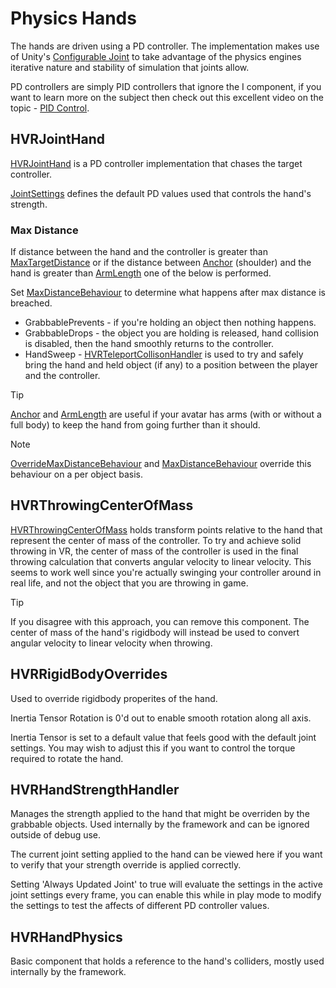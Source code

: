 # Physics Hands

The hands are driven using a PD controller. The implementation makes use of Unity's [Configurable Joint](https://docs.unity3d.com/Manual/class-ConfigurableJoint.html) to take advantage of the physics engines iterative nature and stability of simulation that joints allow. 

PD controllers are simply PID controllers that ignore the I component, if you want to learn more on the subject then check out this excellent video on the topic - [PID Control](https://www.youtube.com/watch?v=wkfEZmsQqiA).

## HVRJointHand

[HVRJointHand](xref:HurricaneVR.Framework.Core.Player.HVRJointHand) is a PD controller implementation that chases the target controller.

[JointSettings](xref:HurricaneVR.Framework.Core.Player.HVRJointHand.JointSettings) defines the default PD values used that controls the hand's strength.

 
### Max Distance

If distance between the hand and the controller is greater than [MaxTargetDistance](xref:HurricaneVR.Framework.Core.Player.HVRJointHand.MaxTargetDistance) or if the distance between [Anchor](xref:HurricaneVR.Framework.Core.Player.HVRJointHand.Anchor) (shoulder) and the hand is greater than [ArmLength](xref:HurricaneVR.Framework.Core.Player.HVRJointHand.ArmLength) one of the below is performed.

Set [MaxDistanceBehaviour](xref:HurricaneVR.Framework.Core.Player.HVRJointHand.MaxDistanceBehaviour) to determine what happens after max distance is breached.
- GrabbablePrevents - if you're holding an object then nothing happens.
- GrabbableDrops - the object you are holding is released, hand collision is disabled, then the hand smoothly returns to the controller.
- HandSweep - [HVRTeleportCollisonHandler](xref:HurricaneVR.Framework.Core.Player.HVRTeleportCollisonHandler) is used to try and safely bring the hand and held object (if any) to a position between the player and the controller.

> [!TIP]
> [Anchor](xref:HurricaneVR.Framework.Core.Player.HVRJointHand.Anchor) and [ArmLength](xref:HurricaneVR.Framework.Core.Player.HVRJointHand.ArmLength) are useful if your avatar has arms (with or without a full body) to keep the hand from going further than it should.

> [!NOTE]
> [OverrideMaxDistanceBehaviour](xref:HurricaneVR.Framework.Core.HVRGrabbable.OverrideMaxDistanceBehaviour) and
[MaxDistanceBehaviour](xref:HurricaneVR.Framework.Core.HVRGrabbable.MaxDistanceBehaviour) override this behaviour on a per object basis.


## HVRThrowingCenterOfMass

[HVRThrowingCenterOfMass](xref:HurricaneVR.Framework.Components.HVRThrowingCenterOfMass) holds transform points relative to the hand that represent the center of mass of the controller. To try and achieve solid throwing in VR, the center of mass of the controller is used in the final throwing calculation that converts angular velocity to linear velocity. This seems to work well since you're actually swinging your controller around in real life, and not the object that you are throwing in game.

> [!TIP]
> If you disagree with this approach, you can remove this component. The center of mass of the hand's rigidbody will instead be used to convert angular velocity to linear velocity when throwing.

## HVRRigidBodyOverrides

Used to override rigidbody properites of the hand.

Inertia Tensor Rotation is 0'd out to enable smooth rotation along all axis.

Inertia Tensor is set to a default value that feels good with the default joint settings. You may wish to adjust this if you want to control the torque required to rotate the hand.

## HVRHandStrengthHandler

Manages the strength applied to the hand that might be overriden by the grabbable objects. Used internally by the framework and can be ignored outside of debug use.

The current joint setting applied to the hand can be viewed here if you want to verify that your strength override is applied correctly.

Setting 'Always Updated Joint' to true will evaluate the settings in the active joint settings every frame, you can enable this while in play mode to modify the settings to test the affects of different PD controller values.

## HVRHandPhysics

Basic component that holds a reference to the hand's colliders, mostly used internally by the framework.